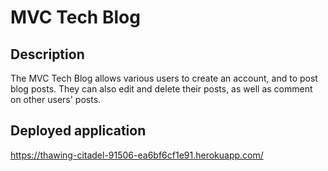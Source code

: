 # MVC Tech Blog

## Description
The MVC Tech Blog allows various users to create an account, and to post blog posts. They can also edit and delete their posts, as well as comment on other users' posts. 

## Deployed application

https://thawing-citadel-91506-ea6bf6cf1e91.herokuapp.com/



